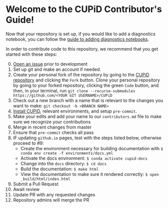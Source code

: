 # Welcome to the CUPiD Contributor's Guide!

Now that your repository is set up, if you would like to add a diagnostics notebook, you can follow the [guide to adding diagnostics notebooks](https://ncar.github.io/CUPiD/addingnotebookstocollection.html).

In order to contribute code to this repository, we recommend that you get started with these steps:

0. [Open an issue](https://github.com/NCAR/CUPiD/issues) prior to development
1. Set up git and make an account if needed.
2. Create your personal fork of the repository by going to the [CUPiD repository](https://github.com/NCAR/CUPiD) and clicking the `Fork` button. Clone your personal repository by going to your forked repository, clicking the green `Code` button, and then, in your terminal, run `git clone --recurse-submodules https://github.com/<YOUR GIT USERNAME>/CUPiD`
3. Check out a new branch with a name that is relevant to the changes you want to make: `git checkout -b <BRANCH NAME>`
4. [Install CUPiD](https://ncar.github.io/CUPiD/index.html#installing), relevant environments, and setup `pre-commit`.
5. Make your edits and add your name to our `contributors.md` file to make sure we recognize your contributions
6. Merge in recent changes from master
7. Ensure that `pre-commit` checks all pass
8. IF updating `github.io` pages, test with the steps listed below, otherwise proceed to #9:
    - Create the environment necessary for building documentation with `$ conda env create -f environments/docs.yml`
    - Activate the docs environment: `$ conda activate cupid-docs`
    - Change into the `docs` directory: `$ cd docs`
    - Build the documentation: `$ make html`
    - View the documentation to make sure it rendered correctly: `$ open _build/html/index.html`
9. Submit a Pull Request
10. Await review
11. Update PR with any requested changes
12. Repository admins will merge the PR
